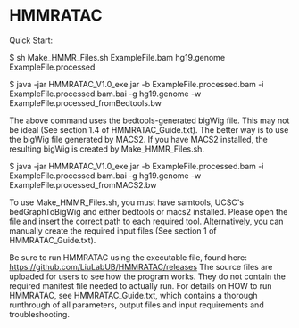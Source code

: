 # HMMRATAC

Quick Start:

$ sh Make_HMMR_Files.sh ExampleFile.bam hg19.genome ExampleFile.processed

$ java -jar HMMRATAC_V1.0_exe.jar -b ExampleFile.processed.bam -i ExampleFile.processed.bam.bai -g hg19.genome -w ExampleFile.processed_fromBedtools.bw 

The above command uses the bedtools-generated bigWig file. This may not be ideal (See section 1.4 of HMMRATAC_Guide.txt). 
The better way is to use the bigWig file generated by MACS2. If you have MACS2 installed, the resulting bigWig is created by 
Make_HMMR_Files.sh.

$ java -jar HMMRATAC_V1.0_exe.jar -b ExampleFile.processed.bam -i ExampleFile.processed.bam.bai -g hg19.genome -w ExampleFile.processed_fromMACS2.bw

To use Make_HMMR_Files.sh, you must have samtools, UCSC's bedGraphToBigWig and either bedtools or macs2 installed. Please open the file
and insert the correct path to each required tool. Alternatively, you can manually create the required input files (See section 1 of HMMRATAC_Guide.txt).  

Be sure to run HMMRATAC using the executable file, found here: 
https://github.com/LiuLabUB/HMMRATAC/releases
The source files are uploaded for users to see how the program works.  They do not contain the required manifest file needed to actually
run.  For details on HOW to run HMMRATAC, see HMMRATAC_Guide.txt, which contains a thorough runthrough of all parameters, output files and input
requirements and troubleshooting.
